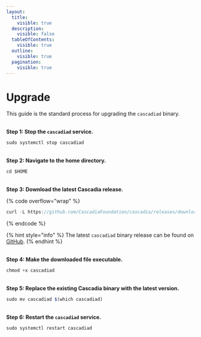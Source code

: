 ```yaml
---
layout:
  title:
    visible: true
  description:
    visible: false
  tableOfContents:
    visible: true
  outline:
    visible: true
  pagination:
    visible: true
---
```


# Upgrade

This guide is the standard process for upgrading the `cascadiad` binary.

\
**Step 1: Stop the `cascadiad` service.**

```javascript
sudo systemctl stop cascadiad
```

\
**Step 2: Navigate to the home directory.**

```javascript
cd $HOME
```

\
**Step 3: Download the latest Cascadia release.**

{% code overflow="wrap" %}
```javascript
curl -L https://github.com/CascadiaFoundation/cascadia/releases/download/v0.1.4/cascadiad-v0.1.3-linux-amd64 -o cascadiad
```
{% endcode %}

{% hint style="info" %}
The latest `cascadiad` binary release can be found on [GitHub](https://github.com/cascadiafoundation/cascadia/releases).
{% endhint %}

\
**Step 4: Make the downloaded file executable.**

```javascript
chmod +x cascadiad
```

\
**Step 5: Replace the existing Cascadia binary with the latest version.**

```javascript
sudo mv cascadiad $(which cascadiad)
```

\
**Step 6: Restart the `cascadiad` service.**

```javascript
sudo systemctl restart cascadiad
```
